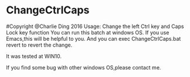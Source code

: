 # ChangeCtrlCaps
#Copyright @Charlie Ding 2016
Usage:
Change the left Ctrl key and Caps Lock key function
You can run this batch at windows OS.
If you use Emacs,this will be helpful to you.
And you can exec ChangeCtrlCaps.bat revert to revert the change.

It was tested at WIN10.

If you find some bug with other windows OS,please contact me.
